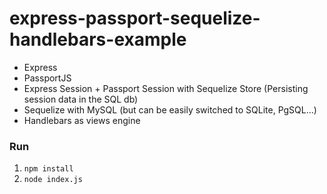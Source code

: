 # express-passport-sequelize-handlebars-example

- Express
- PassportJS
- Express Session + Passport Session with Sequelize Store (Persisting session data in the SQL db)
- Sequelize with MySQL (but can be easily switched to SQLite, PgSQL...)
- Handlebars as views engine

### Run

1. `npm install`
2. `node index.js`
